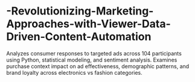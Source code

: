 # -Revolutionizing-Marketing-Approaches-with-Viewer-Data-Driven-Content-Automation
Analyzes consumer responses to targeted ads across 104 participants using Python, statistical modeling, and sentiment analysis. Examines purchase context impact on ad effectiveness, demographic patterns, and brand loyalty across electronics vs fashion categories.
